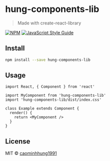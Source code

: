 # hung-components-lib

> Made with create-react-library

[![NPM](https://img.shields.io/npm/v/hung-components-lib.svg)](https://www.npmjs.com/package/hung-components-lib) [![JavaScript Style Guide](https://img.shields.io/badge/code_style-standard-brightgreen.svg)](https://standardjs.com)

## Install

```bash
npm install --save hung-components-lib
```

## Usage

```tsx
import React, { Component } from 'react'

import MyComponent from 'hung-components-lib'
import 'hung-components-lib/dist/index.css'

class Example extends Component {
  render() {
    return <MyComponent />
  }
}
```

## License

MIT © [caominhhung1991](https://github.com/caominhhung1991)
